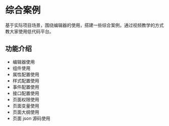 # 综合案例

基于实际项目场景，围绕编辑器的使用，搭建一些综合案例，通过视频教学的方式教大家使用低代码平台。

## 功能介绍

- 编辑器使用
- 组件使用
- 属性配置使用
- 样式配置使用
- 事件配置使用
- 接口配置使用
- 页面权限使用
- 页面变量使用
- 页面大纲使用
- 页面 json 源码使用
